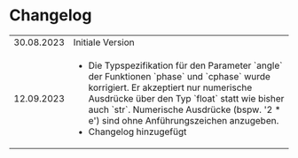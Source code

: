 # Changelog

<table><tbody>
<tr>
    <td>30.08.2023</td>
    <td>Initiale Version</td>
</tr>
<tr>
    <td>12.09.2023</td>
    <td>
        <ul>
            <li>
                Die Typspezifikation für den Parameter `angle` der Funktionen `phase` und `cphase` wurde korrigiert. Er akzeptiert nur
                numerische Ausdrücke über den Typ `float` statt wie bisher auch `str`. Numerische Ausdrücke (bspw. '2 * e') sind ohne
                Anführungszeichen anzugeben.
            </li>
            <li>Changelog hinzugefügt</li>
        </ul>
    </td>
</tr>
</tbody></table>